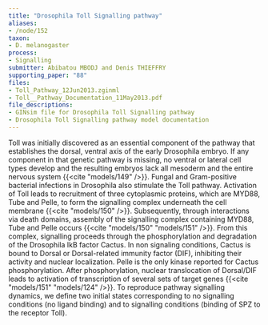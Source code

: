 ```yaml
---
title: "Drosophila Toll Signalling pathway"
aliases:
- /node/152
taxon: 
- D. melanogaster
process: 
- Signalling
submitter: Abibatou MBODJ and Denis THIEFFRY
supporting_paper: "88"
files: 
- Toll_Pathway_12Jun2013.zginml
- Toll__Pathway_Documentation_11May2013.pdf
file_descriptions: 
- GINsim file for Drosophila Toll Signalling pathway
- Drosophila Toll Signalling pathway model documentation
---
```



Toll was initially discovered as an essential component of the pathway that
establishes the dorsal, ventral axis of the early Drosophila embryo. If any
component in that genetic pathway is missing, no ventral or lateral cell types
develop and the resulting embryos lack all mesoderm and the entire nervous
system {{<cite "models/149" />}}. Fungal and Gram-positive bacterial infections
in Drosophila also stimulate the Toll pathway. Activation of Toll leads to
recruitment of three cytoplasmic proteins, which are MYD88, Tube and Pelle, to
form the signalling complex underneath the cell membrane {{<cite "models/150" />}}.
Subsequently, through interactions via death domains, assembly of the signalling
complex containing MYD88, Tube and Pelle occurs {{<cite "models/150" "models/151" />}}.
From this complex, signalling proceeds through the phosphorylation and degradation
of the Drosophila IkB factor Cactus. In non signaling conditions, Cactus is bound
to Dorsal or Dorsal-related immunity factor (DIF), inhibiting their activity and
nuclear localization. Pelle is the only kinase reported for Cactus phosphorylation.
After phosphorylation, nuclear translocation of Dorsal/DIF leads to activation of
transcription of several sets of target genes {{<cite "models/151" "models/124" />}}.
To reproduce pathway signalling dynamics, we define two initial states corresponding
to no signalling conditions (no ligand binding) and to signalling conditions 
(binding of SPZ to the receptor Toll).



